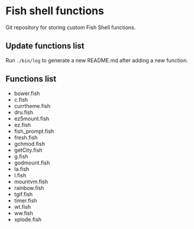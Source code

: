 # Fish shell functions
Git repository for storing custom Fish Shell functions.

## Update functions list
Run `./bin/log` to generate a new README.md after adding a new function.

## Functions list
* bower.fish
* c.fish
* currtheme.fish
* dru.fish
* ez5mount.fish
* ez.fish
* fish_prompt.fish
* fresh.fish
* gchmod.fish
* getCity.fish
* g.fish
* godmount.fish
* la.fish
* l.fish
* mountvm.fish
* rainbow.fish
* tgif.fish
* timer.fish
* wt.fish
* ww.fish
* xplode.fish
